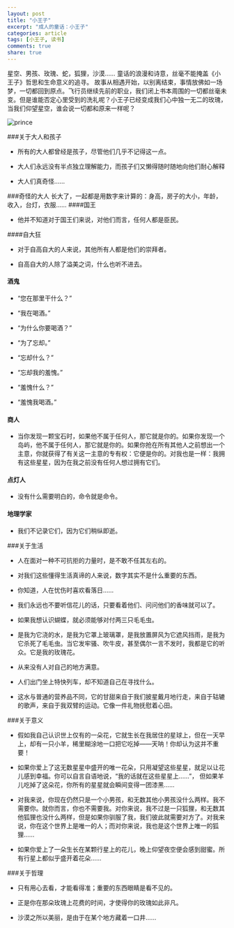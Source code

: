 ```yaml
---
layout: post
title: "小王子"
excerpt: "成人的童话：小王子"
categories: article
tags: [小王子, 读书]
comments: true
share: true
---
```


星空、男孩、玫瑰、蛇，狐狸，沙漠…… 童话的浪漫和诗意，丝毫不能掩盖《小王子》哲思和生命意义的追寻。
故事从相遇开始，以别离结束，事情放佛如一场梦，一切都回到原点。飞行员继续先前的职业，我们闭上书本周围的一切都丝毫未变。但是谁能否定心里受到的洗礼呢？小王子已经变成我们心中独一无二的玫瑰，当我们仰望星空，谁会说一切都和原来一样呢？

![prince]

###关于大人和孩子

+ 所有的大人都曾经是孩子，尽管他们几乎不记得这一点。

+ 大人们永远没有半点独立理解能力，而孩子们又懒得随时随地向他们耐心解释

+ 大人们真奇怪……

###奇怪的大人
长大了，一起都是用数字来计算的：身高，房子的大小，年龄，收入，台灯，衣服……
####国王
+  他并不知道对于国王们来说，对他们而言，任何人都是臣民。

####自大狂
+  对于自高自大的人来说，其他所有人都是他们的崇拜者。

+  自高自大的人除了溢美之词，什么也听不进去。

#### 酒鬼
+  “您在那里干什么？”

+  “我在喝酒。”

+  “为什么你要喝酒？”

+  “为了忘却。”

+  “忘却什么？”

+  “忘却我的羞愧。”

+  “羞愧什么？”

+  “羞愧我喝酒。”

#### 商人
+  当你发现一颗宝石时，如果他不属于任何人，那它就是你的。如果你发现一个岛屿，他不属于任何人，那它就是你的。如果你抢在所有其他人之前想出一个主意，你就获得了有关这一主意的专有权：它便是你的。对我也是一样：我拥有这些星星，因为在我之前没有任何人想过拥有它们。

#### 点灯人
+  没有什么需要明白的，命令就是命令。

#### 地理学家
+  我们不记录它们，因为它们稍纵即逝。

###关于生活
+ 人在面对一种不可抗拒的力量时，是不敢不任其左右的。

+ 对我们这些懂得生活真谛的人来说，数字其实不是什么重要的东西。

+ 你知道，人在忧伤时喜欢看落日……

+ 我们永远也不要听信花儿的话，只要看着他们、问问他们的香味就可以了。

+ 如果我想认识蝴蝶，就必须能够对付两三只毛毛虫。

+ 是我为它浇的水，是我为它罩上玻璃罩，是我放置屏风为它遮风挡雨，是我为它杀死了毛毛虫。当它发牢骚、吹牛皮，甚至偶尔一言不发时，我都是它的听众。它是我的玫瑰花。

+ 从来没有人对自己的地方满意。

+ 人们出门坐上特快列车，却不知道自己在寻找什么。

+ 这水与普通的营养品不同，它的甘甜来自于我们披星戴月地行走，来自于轱辘的歌声，来自于我双臂的运动。它像一件礼物抚慰着心田。


###关于意义
+ 假如我自己认识世上仅有的一朵花，它就生长在我居住的星球上，但在一天早上，却有一只小羊，稀里糊涂地一口把它吃掉——天呐！你却认为这并不重要！

+ 如果你爱上了这无数星星中盛开的唯一花朵，只用凝望这些星星，就足以让花儿感到幸福。你可以自言自语地说，“我的话就在这些星星上……”， 但如果羊儿吃掉了这朵花，你所有的星星就会瞬间变得一团漆黑……

+ 对我来说，你现在仍然只是一个小男孩，和无数其他小男孩没什么两样。我不需要你。就你而言，你也不需要我。对你来说，我不过是一只狐狸，和无数其他狐狸也没什么两样，但是如果你驯服了我，我们彼此就需要对方了。对我来说，你在这个世界上是唯一的人；而对你来说，我也是这个世界上唯一的狐狸……

+ 如果你爱上了一朵生长在某颗行星上的花儿，晚上仰望夜空便会感到甜蜜。所有行星上都似乎盛开着花朵……


###关于哲理
+ 只有用心去看，才能看得准；重要的东西眼睛是看不见的。

+ 正是你在那朵玫瑰上花费的时间，才使得你的玫瑰如此非凡。

+ 沙漠之所以美丽，是由于在某个地方藏着一口井……

[prince]: http://cizixs.u.qiniudn.com/The-Little-Prince-001.jpg
